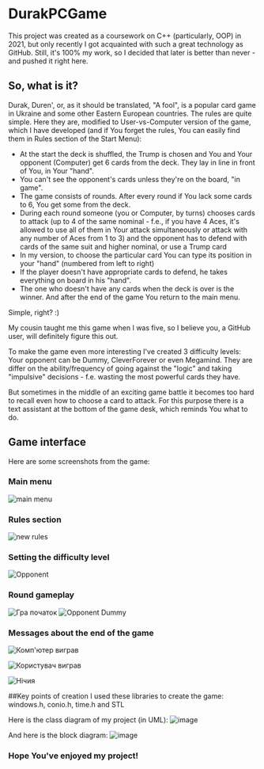 # DurakPCGame
This project was created as a coursework on C++ (particularly, OOP) in 2021, but only recently I got acquainted with such a great technology as GitHub. Still, it's 100% my work, so I decided that later is better than never - and pushed it right here.

## So, what is it?
Durak,  Duren', or, as it should be translated, "A fool", is a popular card game in Ukraine and some other Eastern European countries.
The rules are quite simple. Here they are, modified to User-vs-Computer version of the game, which I have developed (and if You forget the rules, You can easily find them in Rules section of the Start Menu): 
- At the start the deck is shuffled, the Trump is chosen and You and Your opponent (Computer) get 6 cards from the deck. They lay in line in front of You, in Your "hand".
- You can't see the opponent's cards unless they're on the board, "in game".
- The game consists of rounds. After every round if You lack some cards to 6, You get some from the deck.
- During each round someone (you or Computer, by turns) chooses cards to attack (up to 4 of the same nominal - f.e., if you have 4 Aces, it's allowed to use all of them in Your attack simultaneously or attack with any number of Aces from 1 to 3) and the opponent has to defend with cards of the same suit and higher nominal, or use a Trump card
- In my version, to choose the particular card You can type its position in your "hand" (numbered from left to right)
- If the player doesn't have appropriate cards to defend, he takes everything on board in his "hand".
- The one who doesn't have any cards when the deck is over is the winner.
And after the end of the game You return to the main menu.

Simple, right? :)

My cousin taught me this game when I was five, so I believe you, a GitHub user, will definitely figure this out.

To make the game even more interesting I've created 3 difficulty levels: Your opponent can be Dummy, CleverForever or even Megamind. They are differ on the ability/frequency of going against the "logic" and taking "impulsive" decisions - f.e. wasting the most powerful cards they have. 

But sometimes in the middle of an exciting game battle it becomes too hard to recall even how to choose a card to attack. For this purpose there is a text assistant at the bottom of the game desk, which reminds You what to do.

## Game interface
Here are some screenshots from the game:

### Main menu
![main menu](https://user-images.githubusercontent.com/99298961/189718690-e33527aa-52bb-4d83-a634-80c7877800ca.jpg)

### Rules section
![new rules](https://user-images.githubusercontent.com/99298961/189718772-7703bc26-393d-4bce-8fe7-43bfb2cff5c3.jpg)

### Setting the difficulty level
![Opponent](https://user-images.githubusercontent.com/99298961/189719798-dc8973e9-88ef-4f5f-b182-b30a00cecd4f.jpg)

### Round gameplay
![Гра початок](https://user-images.githubusercontent.com/99298961/189721232-d65db8bd-3eda-4ceb-bc14-2a845af8aae9.jpg)
![Opponent Dummy](https://user-images.githubusercontent.com/99298961/189719963-9e468fc2-d95a-4083-9f73-1707019aa989.jpg)

### Messages about the end of the game
![Комп'ютер виграв](https://user-images.githubusercontent.com/99298961/189723619-e048df6d-510d-4789-a4b6-3dc19f825e47.jpg)

![Користувач виграв](https://user-images.githubusercontent.com/99298961/189721417-dff3d540-67f9-411b-bb2b-5926ab348bb4.jpg)

![Нічия](https://user-images.githubusercontent.com/99298961/189721449-e0cd05d3-480c-4529-a7ee-005a04c0308f.jpg)

##Key points of creation
I used these libraries to create the game: windows.h, conio.h, time.h and STL

Here is the class diagram of my project (in UML):
![image](https://user-images.githubusercontent.com/99298961/189722819-20e9833c-882d-4f0c-a783-6e1a4e1aef93.png)

And here is the block diagram:
![image](https://user-images.githubusercontent.com/99298961/189723088-99ae132e-2211-487f-a0eb-e976648087ea.png)

### Hope You've enjoyed my project!


